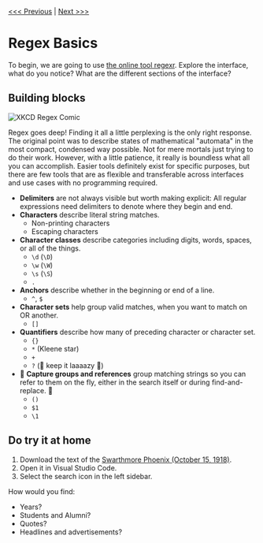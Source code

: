 [<<< Previous](key-terms.md) | [Next >>>](cleanup.md)

# Regex Basics

To begin, we are going to use [the online tool regexr](https://regexr.com/). Explore the interface, what do you notice? What are the different sections of the interface?

## Building blocks

![XKCD Regex Comic](http://b.yu8.us/xkcd-1171-perl_problems.png)

Regex goes deep! Finding it all a little perplexing is the only right response. The original point was to describe states of mathematical "automata" in the most compact, condensed way possible. Not for mere mortals just trying to do their work. However, with a little patience, it really is boundless what all you can accomplish. Easier tools definitely exist for specific purposes, but there are few tools that are as flexible and transferable across interfaces and use cases with no programming required.

- **Delimiters** are not always visible but worth making explicit: All regular expressions need delimiters to denote where they begin and end.
- **Characters** describe literal string matches.
    - Non-printing characters
    - Escaping characters
- **Character classes** describe categories including digits, words, spaces, or all of the things.
    - `\d` (`\D`)
    - `\w` (`\W`)
    - `\s` (`\S`)
    - `.`
- **Anchors** describe whether in the beginning or end of a line.
    - `^`, `$`
- **Character sets** help group valid matches, when you want to match on OR another.
    - `[]`
- **Quantifiers** describe how many of preceding character or character set.
    - `{}`
    - `*` (Kleene star)
    - `+`
    - `?` (:palm_tree: keep it laaaazy :palm_tree:)
- :underage: **Capture groups and references** group matching strings so you can refer to them on the fly, either in the search itself or during find-and-replace. :underage:
    - `()`
    - `$1`
    - `\1`

## Do try it at home

1) Download the text of the [Swarthmore Phoenix (October 15, 1918)](../data/phoenix-ocr-1918-10-15.txt).
2) Open it in Visual Studio Code.
3) Select the search icon in the left sidebar.

How would you find:

- Years?
- Students and Alumni?
- Quotes?
- Headlines and advertisements?